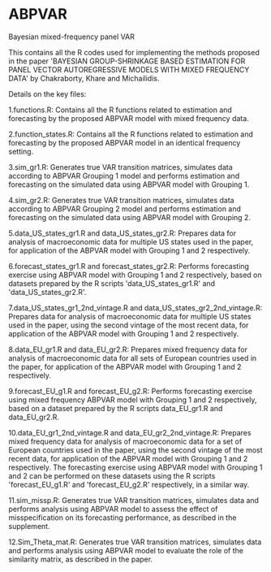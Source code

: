 # ABPVAR
Bayesian mixed-frequency panel VAR

This contains all the R codes used for implementing the methods proposed in the paper 'BAYESIAN GROUP-SHRINKAGE BASED ESTIMATION FOR PANEL
 VECTOR AUTOREGRESSIVE MODELS WITH MIXED FREQUENCY DATA' by Chakraborty, Khare and Michailidis.

Details on the key files:

1.functions.R: Contains all the R functions related to estimation and forecasting by the proposed ABPVAR model with mixed frequency data.

2.function_states.R: Contains all the R functions related to estimation and forecasting by the proposed ABPVAR model in an identical frequency setting.

3.sim_gr1.R: Generates true VAR transition matrices, simulates data according to ABPVAR Grouping 1 model and performs estimation and forecasting on the simulated data using ABPVAR model with Grouping 1.

4.sim_gr2.R: Generates true VAR transition matrices, simulates data according to ABPVAR Grouping 2 model and performs estimation and forecasting on the simulated data using ABPVAR model with Grouping 2.

5.data_US_states_gr1.R and data_US_states_gr2.R: Prepares data for analysis of macroeconomic data for multiple US states used in the paper, for application of the ABPVAR model with Grouping 1 and 2 respectively.

6.forecast_states_gr1.R and forecast_states_gr2.R: Performs forecasting exercise using ABPVAR model with Grouping 1 and 2 respectively, based on datasets prepared by the R scripts 'data_US_states_gr1.R' and 'data_US_states_gr2.R'.

7.data_US_states_gr1_2nd_vintage.R and data_US_states_gr2_2nd_vintage.R: Prepares data for analysis of macroeconomic data for multiple US states used in the paper, using the second vintage of the most recent data, for application of the ABPVAR model with Grouping 1 and 2 respectively.

8.data_EU_gr1.R and data_EU_gr2.R: Prepares mixed frequency data for analysis of macroeconomic data for all sets of European countries used in the paper, for application of the ABPVAR model with Grouping 1 and 2 respectively.

9.forecast_EU_g1.R and forecast_EU_g2.R: Performs forecasting exercise using mixed frequency ABPVAR model with Grouping 1 and 2 respectively, based on a dataset prepared by the R scripts data_EU_gr1.R and data_EU_gr2.R.

10.data_EU_gr1_2nd_vintage.R and data_EU_gr2_2nd_vintage.R: Prepares mixed frequency data for analysis of macroeconomic data for a set of European countries used in the paper, using the second vintage of the most recent data, for application of the ABPVAR model with Grouping 1 and 2 respectively. The forecasting exercise using ABPVAR model with Grouping 1 and 2 can be performed on these datasets using the R scripts 'forecast_EU_g1.R' and 'forecast_EU_g2.R' respectively, in a similar way.

11.sim_missp.R: Generates true VAR transition matrices, simulates data and performs analysis using ABPVAR model to assess the effect of misspecification on its forecasting performance, as described in the supplement.

12.Sim_Theta_mat.R: Generates true VAR transition matrices, simulates data and performs analysis using ABPVAR model to evaluate the role of the similarity matrix, as described in the paper.
